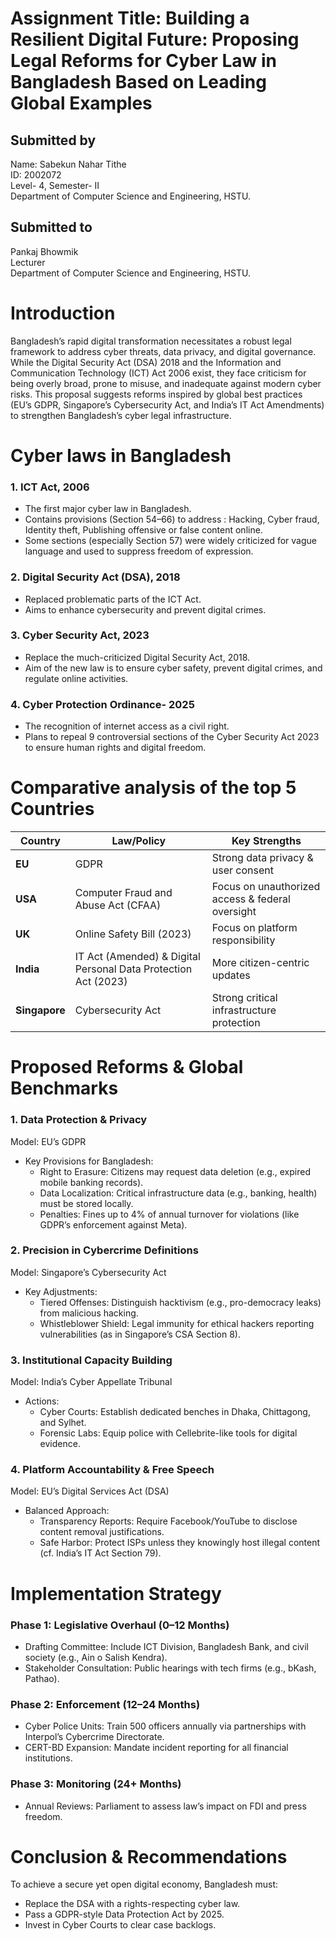 # Assignment Title: Building a Resilient Digital Future: Proposing Legal Reforms for Cyber Law in Bangladesh Based on Leading Global Examples

## Submitted by
Name: Sabekun Nahar Tithe <br>
ID: 2002072 <br>
Level- 4, Semester- II <br>
Department of Computer Science and Engineering, HSTU. <br>

## Submitted to
Pankaj Bhowmik <br>
Lecturer <br>
Department of Computer Science and Engineering, HSTU. <br>


# Introduction
Bangladesh’s rapid digital transformation necessitates a robust legal framework to address cyber threats, data privacy, and digital governance. While the Digital Security Act (DSA) 2018 and the Information and Communication Technology (ICT) Act 2006 exist, they face criticism for being overly broad, prone to misuse, and inadequate against modern cyber risks. This proposal suggests reforms inspired by global best practices (EU’s GDPR, Singapore’s Cybersecurity Act, and India’s IT Act Amendments) to strengthen Bangladesh’s cyber legal infrastructure.

# Cyber laws in Bangladesh
### 1. ICT Act, 2006
- The first major cyber law in Bangladesh.
- Contains provisions (Section 54–66) to address : Hacking, Cyber fraud, Identity theft, Publishing offensive or false content online.
- Some sections (especially Section 57) were widely criticized for vague language and used to suppress freedom of expression.

### 2. Digital Security Act (DSA), 2018
- Replaced problematic parts of the ICT Act.
- Aims to enhance cybersecurity and prevent digital crimes.

### 3. Cyber Security Act, 2023
- Replace the much-criticized Digital Security Act, 2018.
- Aim of the new law is to ensure cyber safety, prevent digital crimes, and regulate online activities.

### 4. Cyber Protection Ordinance- 2025
- The recognition of internet access as a civil right.
- Plans to repeal 9 controversial sections of the Cyber Security Act 2023 to ensure human rights and digital freedom.

# Comparative analysis of the top 5 Countries
| Country        | Law/Policy                           | Key Strengths                                                |
|----------------|------------------------------------|--------------------------------------------------------------|
| **EU**         | GDPR                                | Strong data privacy & user consent                           | 
| **USA**        | Computer Fraud and Abuse Act (CFAA) | Focus on unauthorized access & federal oversight             | 
| **UK**         | Online Safety Bill (2023)           | Focus on platform responsibility                             |
| **India**      | IT Act (Amended) & Digital Personal Data Protection Act (2023)  | More citizen-centric updates     | 
| **Singapore**  | Cybersecurity Act                  | Strong critical infrastructure protection                      |       
                          
# Proposed Reforms & Global Benchmarks
### 1. Data Protection & Privacy
Model: EU’s GDPR

- Key Provisions for Bangladesh:
  - Right to Erasure: Citizens may request data deletion (e.g., expired mobile banking records).
  - Data Localization: Critical infrastructure data (e.g., banking, health) must be stored locally.
  - Penalties: Fines up to 4% of annual turnover for violations (like GDPR’s enforcement against Meta).

### 2. Precision in Cybercrime Definitions
Model: Singapore’s Cybersecurity Act

- Key Adjustments:
    - Tiered Offenses: Distinguish hacktivism (e.g., pro-democracy leaks) from malicious hacking.
    - Whistleblower Shield: Legal immunity for ethical hackers reporting vulnerabilities (as in Singapore’s CSA Section 8).

### 3. Institutional Capacity Building
Model: India’s Cyber Appellate Tribunal

- Actions:
    - Cyber Courts: Establish dedicated benches in Dhaka, Chittagong, and Sylhet.
    - Forensic Labs: Equip police with Cellebrite-like tools for digital evidence.

### 4. Platform Accountability & Free Speech
Model: EU’s Digital Services Act (DSA)

- Balanced Approach:
    - Transparency Reports: Require Facebook/YouTube to disclose content removal justifications.
    - Safe Harbor: Protect ISPs unless they knowingly host illegal content (cf. India’s IT Act Section 79).



# Implementation Strategy

### Phase 1: Legislative Overhaul (0–12 Months)
- Drafting Committee: Include ICT Division, Bangladesh Bank, and civil society (e.g., Ain o Salish Kendra).
- Stakeholder Consultation: Public hearings with tech firms (e.g., bKash, Pathao).

### Phase 2: Enforcement (12–24 Months)
- Cyber Police Units: Train 500 officers annually via partnerships with Interpol’s Cybercrime Directorate.
- CERT-BD Expansion: Mandate incident reporting for all financial institutions.

### Phase 3: Monitoring (24+ Months)
- Annual Reviews: Parliament to assess law’s impact on FDI and press freedom.


# Conclusion & Recommendations
To achieve a secure yet open digital economy, Bangladesh must:
- Replace the DSA with a rights-respecting cyber law.
- Pass a GDPR-style Data Protection Act by 2025.
- Invest in Cyber Courts to clear case backlogs.

